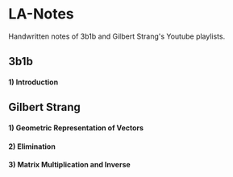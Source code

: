 # LA-Notes
Handwritten notes of  3b1b and Gilbert Strang's Youtube playlists.

## 3b1b 
#### 1) Introduction



## Gilbert Strang
#### 1) Geometric Representation of Vectors
#### 2) Elimination 
#### 3) Matrix Multiplication and Inverse
